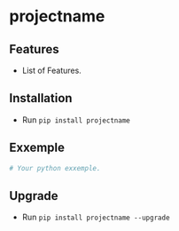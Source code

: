 # projectname

## Features

- List of Features.

## Installation

- Run `pip install projectname`

## Exxemple

```python
# Your python exxemple.
```

## Upgrade

- Run `pip install projectname --upgrade`
